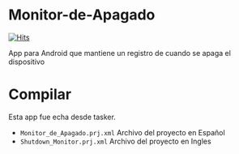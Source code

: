 # Monitor-de-Apagado
[![Hits](https://hits.seeyoufarm.com/api/count/incr/badge.svg?url=https%3A%2F%2Fgithub.com%2FItsIgnacioPortal%2FMonitor-de-Apagado&count_bg=%2379C83D&title_bg=%23555555&icon=&icon_color=%23E7E7E7&title=Contador+de+visitas&edge_flat=false)](https://hits.seeyoufarm.com)

App para Android que mantiene un registro de cuando se apaga el dispositivo

# Compilar
Esta app fue echa desde tasker.

- `Monitor_de_Apagado.prj.xml` Archivo del proyecto en Español
- `Shutdown_Monitor.prj.xml` Archivo del proyecto en Ingles
